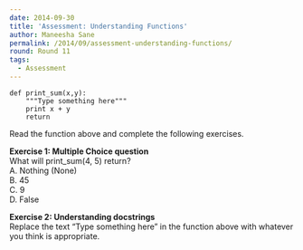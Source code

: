 ```yaml
---
date: 2014-09-30
title: 'Assessment: Understanding Functions'
author: Maneesha Sane
permalink: /2014/09/assessment-understanding-functions/
round: Round 11
tags:
  - Assessment
---
```

    def print_sum(x,y):
        """Type something here"""
        print x + y
        return
    

Read the function above and complete the following exercises.

**Exercise 1: Multiple Choice question**  
What will print_sum(4, 5) return?  
A. Nothing (None)  
B. 45  
C. 9  
D. False

**Exercise 2: Understanding docstrings**  
Replace the text &#8220;Type something here&#8221; in the function above with whatever you think is appropriate.
